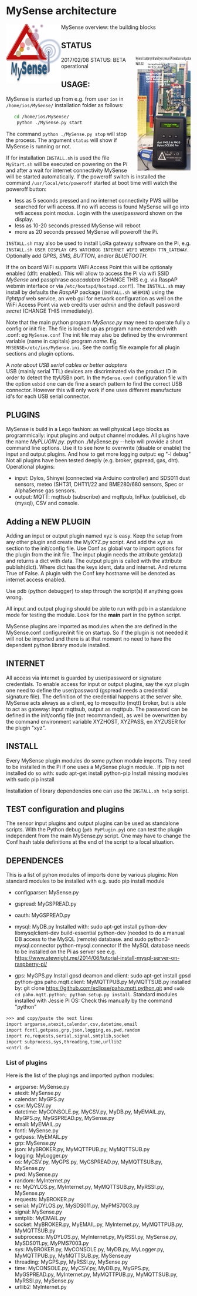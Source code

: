 # MySense architecture
MySense overview:
<img src="images/MySense-logo.png" align=left width=150>
the building blocks

## STATUS
2017/02/08
<img src="images/MySense0.png" align=right width=150>
STATUS: BETA operational

## USAGE:
MySense is started up from e.g. from user `ios` in `/home/ios/MySense/` installation folder as follows:
```bash
   cd /home/ios/MySense/
    python ./MySense.py start
```
The command `python ./MySense.py stop` will stop the process. The argument `status` will show if MySense is running or not.

If for installation `INSTALL.sh` is used the file `MyStart.sh` will be executed on powering on the Pi and after a wait for internet connectivity MySense will be started automatically.
If the poweroff switch is installed the command `/usr/local/etc/poweroff` started at boot time witll watch the poweroff button: 
* less as 5 seconds pressed and no internet connectivity PWS will be searched for wifi access. If no wifi access is found MySense will go into wifi access point modus. Login with the user/password shown on the display.
* less as 10-20 seconds pressed MySense will reboot
* more as 20 seconds pressed MySense will poweroff the Pi.

`INSTALL.sh` may also be used to install LoRa gateway software on the Pi, e.g. `INSTALL.sh USER DISPLAY GPS WATCHDOG INTERNET WIFI WEBMIN TTN_GATEWAY`. Optionally add *GPRS, SMS, BUTTON*, and/or *BLUETOOTH*.

If the on board WiFi supports WiFi Access Point this will be optionaly enabled (dflt: enabled). This will allow to access the Pi via wifi SSID *MySense* and passphrase *acacadabra* (CHANGE THIS e.g. via RaspAP webmin interface or via `/etc/hostapd/hostapd.conf`!).
The `INSTALL.sh` may install by defaults the *RaspAP* package (`INSTALL.sh WEBMIN`) using the *lighttpd* web service, an web gui for network configuration as well on the WiFi Access Point via web credits user *admin* and the default password *secret* (CHANGE THIS immediately).

Note that the main python program *MySense.py* may need to operate fully a config or init file.
The file is looked up as program name extended with .conf: eg `MySense.conf`
The init file may also be defined by the environment variable (name in capitals) program *name*. Eg. `MYSENSE=/etc/ios/MySense.ini`.
See the config file example for all plugin sections and plugin options.

A *note about USB serial cables or better adapters*
<br />
USB (mainly serial TTL) devices are discriminated via the product ID in order to detect the ttyUSBn port. In the `MySense.conf` configuration file with the option `usbid` one can de fine a search pattern to find the correct USB connector. However this will only work if one uses different manufacture id's for each USB serial connector.
## PLUGINS
MySense is build in a Lego fashion: as well physical Lego blocks as programmically: input plugins and output channel modules.
All plugins have the name *MyPLUGIN.py*.
python ./MySense.py --help will provide a short command line options.
Use it to see how to overwrite (disable or enable) the input and output plugins.
And how to get more logging output: eg "-l debug"
Not all plugins have been tested deeply (e.g. broker, gspread, gas, dht).
Operational plugins:
* input: Dylos, Shinyei (connected via Arduino controller) and SDS011 dust sensors, meteo (SHT31, DHT11/22 and BME280/680 sensors, Spec or AlphaSense gas sensors.
* output: MQTT: mqttsub (subscribe) and mqttpub, InFlux (publicise), db (mysql), CSV and console.

## Adding a NEW PLUGIN
Adding an input or output plugin named xyz is easy.
Keep the setup from any other plugin and create the MyXYZ.py script.
And add the xyz as section to the init/config file.
Use Conf as global var to import options for the plugin from the init file.
The input plugin needs the attribute getdata() and returns a dict with data.
The output plugin is called with the attribute publish(dict). Where dict has the keys ident, data and internet.
And returns True of False.
A plugin with the Conf key hostname will be denoted as internet access enabled.

Use pdb (python debugger) to step through the script(s) if anything goes wrong.

All input and output pluging should be able to run with pdb in a standalone mode for testing the module. Look for the __main__ part in the python script.

MySense plugins are imported as modules when the are defined in the MySense.conf configure/init file on startup. So if the plugin is not needed it will not be imported and there is at that moment no need to have the dependent python library module installed.

## INTERNET
All access via internet is guarded by user/password or signature credentials.
To enable access for input or output plugins, say the xyz plugin one need to define the user/password (gspread needs a credential signature file). The definition of the credential happens at the server site. MySense acts always as a client, eg to mosquitto (mqtt) broker, but is able to act as gateway: input mqttsub, output as mqttpub.
The password can be defined in the init/config file (not recommanded), as well be overwritten by the command environment variable XYZHOST, XYZPASS, en XYZUSER for the plugin "xyz".

## INSTALL
Every MySense plugin modules do some python module imports.
They need to be installed in the Pi if one uses a MySense plugin module..
If pip is not installed do so with: sudo apt-get install python-pip
Install missing modules with sudo pip install <module name>

Installation of library dependencies one can use the `INSTALL.sh help` script.

## TEST configuration and plugins
The sensor input plugins and output plugins can be used as standalone scripts. With the Python debug (`pdb MyPlugin.py`) one can test the plugin independent from the main MySense.py script. One may have to change the Conf hash table definitions  at the end of the script to a local situation.

## DEPENDENCES
This is a list of pyhon modules of imports done by various plugins:
Non standard modules to be installed with e.g. sudo pip install module
* configparser:	MySense.py
* gspread:	MyGSPREAD.py
* oauth:	MyGSPREAD.py

* mysql:	MyDB.py
Installed with: sudo apt-get install python-dev libmysqlclient-dev build-essential python-dev (needed to do a manual DB access to the MySQL (remote) database.
and sudo python3-mysql.connector python-mysql.connector
If the MySQL database needs to be installed on the Pi as server see e.g. https://www.stewright.me/2014/06/tutorial-install-mysql-server-on-raspberry-pi/

* gps:	MyGPS.py
Install gpsd deamon and client: sudo apt-get install gpsd python-gps
paho.mqtt.client:	MyMQTTPUB.py MyMQTTSUB.py
installed by: git clone https://github.com/eclipse/paho.mqtt.python.git
and `sudo cd paho.mqtt.python; python setup.py install`.
Standard modules installed with Jessie Pi OS:
Check this manually by the command "python"
```
>>> and copy/paste the next lines
import argparse,atexit,calendar,csv,datetime,email
import fcntl,getpass,grp,json,logging,os,pwd,random
import re,requests,serial,signal,smtplib,socket
import subprocess,sys,threading,time,urllib2
<cntrl d>
```

### List of plugins
Here is the list of the plugings and imported python modules:
* argparse:	MySense.py
* atexit:	MySense.py
* calendar:	MyGPS.py
* csv:	MyCSV.py
* datetime:	MyCONSOLE.py, MyCSV.py, MyDB.py, MyEMAIL.py, MyGPS.py, MyGSPREAD.py, MySense.py
* email:	MyEMAIL.py
* fcntl:	MySense.py
* getpass:	MyEMAIL.py
* grp:	MySense.py
* json:	MyBROKER.py, MyMQTTPUB.py, MyMQTTSUB.py
* logging:	MyLogger.py
* os:	MyCSV.py, MyGPS.py, MyGSPREAD.py, MyMQTTSUB.py, MySense.py
* pwd:	MySense.py
* random:	MyInternet.py
* re:	MyDYLOS.py, MyInternet.py, MyMQTTSUB.py, MyRSSI.py, MySense.py
* requests:	MyBROKER.py
* serial:	MyDYLOS.py, MySDS011.py, MyPMS7003.py
* signal:	MySense.py
* smtplib:	MyEMAIL.py
* socket:	MyBROKER.py, MyEMAIL.py, MyInternet.py, MyMQTTPUB.py, MyMQTTSUB.py
* subprocess:	MyDYLOS.py, MyInternet.py, MyRSSI.py, MySense.py, MySDS011.py, MyPMS7003.py
* sys:	MyBROKER.py, MyCONSOLE.py, MyDB.py, MyLogger.py, MyMQTTPUB.py, MyMQTTSUB.py, MySense.py
* threading:	MyGPS.py, MyRSSI.py, MySense.py
* time:	MyCONSOLE.py, MyCSV.py, MyDB.py, MyGPS.py, MyGSPREAD.py, MyInternet.py, MyMQTTPUB.py, MyMQTTSUB.py, MyRSSI.py, MySense.py
* urllib2:	MyInternet.py
